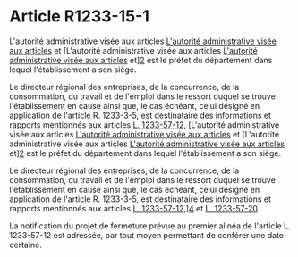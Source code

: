 # Article R1233-15-1

L'autorité administrative visée aux articles [L'autorité administrative visée aux articles][1] et [L'autorité administrative visée aux articles [L'autorité administrative visée aux articles][1] et][2] est le préfet du département dans lequel l'établissement a son siège. 

Le directeur régional des entreprises, de la concurrence, de la consommation, du travail et de l'emploi dans le ressort duquel se trouve l'établissement en cause ainsi que, le cas échéant, celui désigné en application de l'article R. 1233-3-5, est destinataire des informations et rapports mentionnés aux articles [L. 1233-57-12][3], [L'autorité administrative visée aux articles [L'autorité administrative visée aux articles][1] et [L'autorité administrative visée aux articles [L'autorité administrative visée aux articles][1] et][2] est le préfet du département dans lequel l'établissement a son siège. 

Le directeur régional des entreprises, de la concurrence, de la consommation, du travail et de l'emploi dans le ressort duquel se trouve l'établissement en cause ainsi que, le cas échéant, celui désigné en application de l'article R. 1233-3-5, est destinataire des informations et rapports mentionnés aux articles [L. 1233-57-12][3],][4] et [L. 1233-57-20][5]. 

La notification du projet de fermeture prévue au premier alinéa de l'article L. 1233-57-12 est adressée, par tout moyen permettant de conférer une date certaine.

 [1]: /affichCodeArticle.do?cidTexte=LEGITEXT000006072050&idArticle=LEGIARTI000028812192&dateTexte=&categorieLien=cid
 [2]: /affichCodeArticle.do?cidTexte=LEGITEXT000006072050&idArticle=LEGIARTI000028812216&dateTexte=&categorieLien=cid
 [3]: /affichCodeArticle.do?cidTexte=LEGITEXT000006072050&idArticle=LEGIARTI000028812190&dateTexte=&categorieLien=cid
 [4]: /affichCodeArticle.do?cidTexte=LEGITEXT000006072050&idArticle=LEGIARTI000028812206&dateTexte=&categorieLien=cid
 [5]: /affichCodeArticle.do?cidTexte=LEGITEXT000006072050&idArticle=LEGIARTI000028812214&dateTexte=&categorieLien=cid